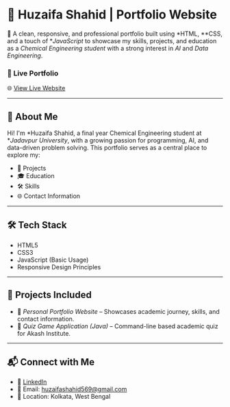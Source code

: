 # 💼 Huzaifa Shahid | Portfolio Website

🚀 A clean, responsive, and professional portfolio built using *HTML, **CSS, and a touch of **JavaScript* to showcase my skills, projects, and education as a *Chemical Engineering student* with a strong interest in *AI* and *Data Engineering*.

### 🔗 Live Portfolio

🌐 [View Live Website](https://huzaifashahid7.github.io/huzaifa-portfolio)

---

## 📄 About Me

Hi! I'm *Huzaifa Shahid, a final year Chemical Engineering student at **Jadavpur University*, with a growing passion for programming, AI, and data-driven problem solving. This portfolio serves as a central place to explore my:

- 🌟 Projects
- 🎓 Education
- 🛠 Skills
- 🌐 Contact Information

---

## 🛠 Tech Stack

- HTML5  
- CSS3  
- JavaScript (Basic Usage)  
- Responsive Design Principles  

---

## 📂 Projects Included

- 🎨 *Personal Portfolio Website* – Showcases academic journey, skills, and contact information.
- 🧠 *Quiz Game Application (Java)* – Command-line based academic quiz for Akash Institute.

---

## 📬 Connect with Me

- 🔗 [LinkedIn](https://linkedin.com/in/huzaifashahid7)
- 📧 Email: huzaifashahid569@gmail.com
- 📍 Location: Kolkata, West Bengal 
